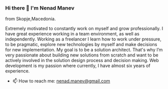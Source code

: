### Hi there 👋 I'm Nenad Manev
from Skopje,Macedonia. 

Extremely motivated to constantly work on myself and grow professionally. I have great experience working in a team environment, as well as independently.
Working as a freelancer I learn how to work under pressure, to be pragmatic, explore new technologies by myself and make decisions for new implementation. My goal is to be a solution architect. That's why I’m very passionate about building new solutions from scratch and want to be actively involved in the solution design process and decision making.
Web development is my passion where currently, I have almost six years of experience.

- 📫 How to reach me: nenad.manev@gmail.com


  
